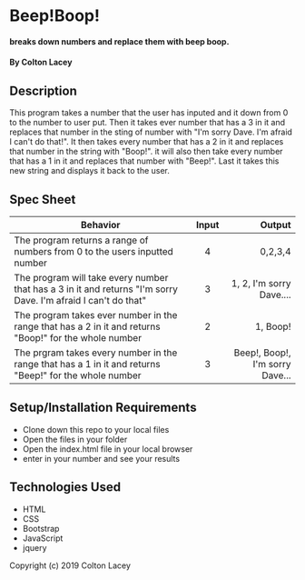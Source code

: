 #  Beep!Boop!


#### breaks down numbers and replace them with beep boop.

#### By Colton Lacey

## Description

This program takes a number that the user has inputed and it down from 0 to the number to user put. Then it takes ever number that has a 3 in it and replaces that number in the sting of number with "I'm sorry Dave. I'm afraid I can't do that!". It then takes every number that has a 2 in it and replaces that number in the string with "Boop!". it will also then take every number that has a 1 in it and replaces that number with "Beep!". Last it takes this new string and displays it back to the user.

## Spec Sheet

| Behavior      |      Input         | Output |
| ------------- |:-------------:     | -----:|
| The program returns a range of numbers from 0 to the users inputted number     | 4     | 0,2,3,4 |
| The program will take every number that has a 3 in it and returns "I'm sorry Dave. I'm afraid I can't do that"| 3 |   1, 2, I'm sorry Dave.... |
| The program takes ever number in the range that has a 2 in it and returns "Boop!" for the whole number | 2   |  1, Boop! |
|The prgram takes every number in the range that has a 1 in it and returns "Beep!" for the whole number| 3 | Beep!, Boop!, I'm sorry Dave... |

## Setup/Installation Requirements

* Clone down this repo to your local files
* Open the files in your folder
* Open the index.html file in your local browser
* enter in your number and see your results


## Technologies Used

* HTML
* CSS
* Bootstrap
* JavaScript
* jquery


Copyright (c) 2019 Colton Lacey
